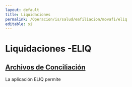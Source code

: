 ```yaml
---
layout: default
title: Liquidaciones
permalink: /Operacion/is/salud/eafiliacion/movafi/eliq
editable: si
---
```


# Liquidaciones  -ELIQ

## [Archivos de Conciliación]()

La aplicación ELIQ permite 

